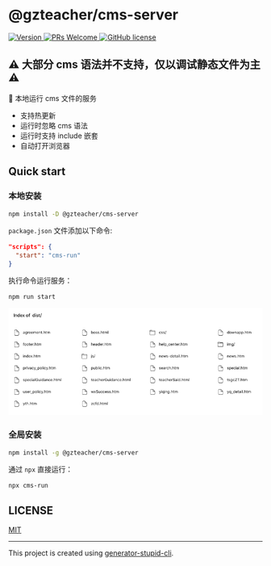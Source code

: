 # @gzteacher/cms-server

<p>
  <a href="https://www.npmjs.com/package/@gzteacher/cms-server">
    <img src="https://img.shields.io/npm/v/@gzteacher/cms-server.svg" alt="Version" />
  </a>
  <a href="https://github.com/yyz945947732/gzteacher-cms-server/pulls">
    <img
      src="https://img.shields.io/badge/PRs-welcome-brightgreen.svg"
      alt="PRs Welcome"
    />
  </a>
  <a href="/LICENSE.md">
    <img
      src="https://img.shields.io/badge/license-MIT-blue.svg"
      alt="GitHub license"
    />
  </a>
</p>

<h2>⚠️ 大部分 cms 语法并不支持，仅以调试静态文件为主 ⚠️</h2>

🚀 本地运行 cms 文件的服务

- 支持热更新
- 运行时忽略 cms 语法
- 运行时支持 include 嵌套
- 自动打开浏览器

## Quick start

### 本地安装

```sh
npm install -D @gzteacher/cms-server
```

`package.json` 文件添加以下命令:

```json
"scripts": {
  "start": "cms-run"
}
```

执行命令运行服务：

```bash
npm run start
```

<img src="./assets/example.png" />

### 全局安装

```sh
npm install -g @gzteacher/cms-server
```

通过 `npx` 直接运行：

```sh
npx cms-run
```

## LICENSE

[MIT](https://github.com/yyz945947732/@gzteacher/cms-server/blob/master/LICENSE)

---

This project is created using [generator-stupid-cli](https://github.com/yyz945947732/generator-stupid-cli).
